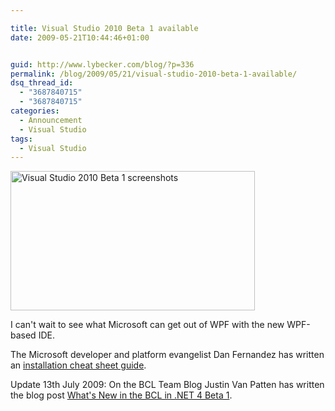 ```yaml
---

title: Visual Studio 2010 Beta 1 available
date: 2009-05-21T10:44:46+01:00


guid: http://www.lybecker.com/blog/?p=336
permalink: /blog/2009/05/21/visual-studio-2010-beta-1-available/
dsq_thread_id:
  - "3687840715"
  - "3687840715"
categories:
  - Announcement
  - Visual Studio
tags:
  - Visual Studio
---
```

[<img loading="lazy" class="aligncenter size-full wp-image-337" title="Visual Studio 2010 Beta 1 screenshots" src="http://www.lybecker.com/blog/wp-content/uploads/visualstudio2010beta1.png" alt="Visual Studio 2010 Beta 1 screenshots" width="391" height="223" />](http://www.lybecker.com/blog/wp-content/uploads/visualstudio2010beta1.png)

I can't wait to see what Microsoft can get out of WPF with the new WPF-based IDE.

The Microsoft developer and platform evangelist Dan Fernandez has written an [installation cheat sheet guide](http://blogs.msdn.com/danielfe/archive/2009/05/20/visual-studio-2010-beta-1-cheat-sheet.aspx).

Update 13th July 2009: On the BCL Team Blog Justin Van Patten has written the blog post [What's New in the BCL in .NET 4 Beta 1](http://blogs.msdn.com/bclteam/archive/2009/05/22/what-s-new-in-the-bcl-in-net-4-beta-1-justin-van-patten.aspx "What's New in the BCL in .NET 4 Beta 1").
